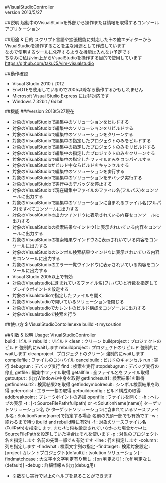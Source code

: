 #VisualStudioController  
version 2013/5/27  

##説明
起動中のVisualStudioを外部から操作または情報を取得するコンソールアプリケーション  

##用途 & 目的
スクリプト言語や拡張機能に対応したその他エディターからVisualStudioを操作することを主な用途として作成しています  
なので使用するツールに依存するような機能は入れない予定です  
ちなみに私はvim上からVisualStudioを操作する目的で使用しています  
https://github.com/taku25/vim-visualstudio  


##動作確認
* Visual Studio 2010 / 2012  
 * EnvDTEを使用しているので2005以降なら動作するかもしれません  
 * Microsoft Visual Studio Express には非対応です
* Windows 7 32bit / 64 bit

##機能
###version 2013/5/27現在
* 対象のVisualStudioで編集中のソリューションをビルドする
* 対象のVisualStudioで編集中のソリューションをリビルドする
* 対象のVisualStudioで編集中のソリューションをクリーンする
* 対象のVisualStudioで編集中の指定したプロジェクトのみをビルドする
* 対象のVisualStudioで編集中の指定したプロジェクトのみをリビルドする
* 対象のVisualStudioで編集中の指定したプロジェクトのみをクリーンする
* 対象のVisualStudioで編集中の指定したファイルのみをコンパイルする
* 対象のVisualStudioがビルド中ならビルドをキャンセルする
* 対象のVisualStudioで編集中のソリューションを実行する
* 対象のVisualStuidoで編集中のソリューションをデバッグ実行する
* 対象のVisualStuidoで実行中のデバッグを停止する
* 対象のVisualStudioで現在編集中ファイルのファイル名(フルパス)をコンソールに出力する
* 対象のVisualStudioで編集中のソリューションに含まれるファイル名(フルパス)をすべてコンソールに出力する
* 対象のVisualStudioの出力ウインドウに表示されている内容をコンソールに出力する
* 対象のVisualStudioの検索結果ウインドウ1に表示されいている内容をコンソールに出力する
* 対象のVisualStudioの検索結果ウインドウ2に表示されいている内容をコンソールに出力する
* 対象のVisualStudioのシンボル検索結果ウインドウに表示されいている内容をコンソールに出力する
* 対象のVisualStudioのエラー一覧ウインドウに表示されいている内容をコンソールに出力する
 * Visual Studio 2005以上で有効 
* 対象のVisualstudioに含まれているファイル名(フルパス)と行数を指定してブレイクポイントを設定する
* 対象のVisualstudioで指定したファイルを開く
* 対象のVisualstudioで開いているソリューションを閉じる
* 対象のVisualstudioでカレントのビルド構成をコンソールに出力する
* 対象のVisualstudioで検索を行う



##使い方
    $ VisualStudioContoller.exe builld -t mysolution

##引数 & 説明
    Usage: VisualStudioController <commnad> <options>                    
    <commnad>
    build               : ビルド
    rebuild             : リビルド
    clean               : クリーン
    buildproject        : プロジェクトのビルド  強制的にwaitします
    rebuildproject      : プロジェクトのリビルド  強制的にwaitします
    cleanproject        : プロジェクトのクリーン  強制的にwaitします
    compilefile         : ファイルのコンパイル
    cancelbuild         : ビルドのキャンセル
    run                 : 実行
    debugrun            : デバッグ実行
    find                : 検索を実行
    stopdebugrun        : デバッグ実行の停止
    getfile             : 編集中ファイル取得
    getallfile          : 全ファイル名をファイル取得
    getoutput           : 出力Windowの中身を取得
    getfindresult1      : 検索結果1を取得
    getfindresult2      : 検索結果2を取得
    getfindsymbolresult : シンボル検索結果を取得
    geterrorlist        : エラー一覧の取得
    getbuildconfig      : ビルド構成の取得
    addbreakpoint       : ブレークポイントの追加
    openfile            : ファイルを開く
    <options>           :
    -h                  : ヘルプの表示
    -t                  : [-t SourceFilePath(fullpath) or -t SolutionName(name)] ターゲットソリューション名 か ターゲットソリューションに含まれているソースファイル名
                        : SolutionName(name)で指定する場合 名前の先頭一部でも有効です
    -w                  : 終わるまで待つ(build and rebuild時に有効)
    -f                  : 対象のソースファイル名(FullPath)を指定します. また-fに何も設定されていなかった場合かつ-tにSourceFilePathを設定していた場合はそれを使います
    -p                  : 対象のプロジェクト名を指定します 名前の先頭一部でも有効です
    -line               : 行を指定します
    -column             : 列を指定します
    -findwhat           : 検索文字列の指定
    -findtarget         : 検索対象設定
                        : [project カレントプロジェクト(default)]
                        : [solution ソリューション]
    -findmatchcase      : 大文字小文字判定有り無し
                        : [on 判定あり]
                        : [off 判定なし(default)]
    -debug              : 詳細情報も出力(debug用)
* 引数なし実行で以上のヘルプを見ることができます
